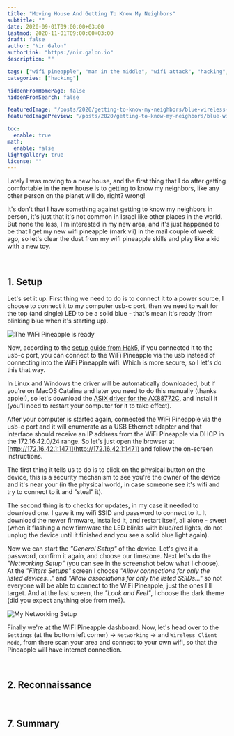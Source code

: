 ```yaml
---
title: "Moving House And Getting To Know My Neighbors"
subtitle: ""
date: 2020-09-01T09:00:00+03:00
lastmod: 2020-11-01T09:00:00+03:00
draft: false
author: "Nir Galon"
authorLink: "https://nir.galon.io"
description: ""

tags: ["wifi pineapple", "man in the middle", "wifi attack", "hacking", "white hat", "hak5"]
categories: ["hacking"]

hiddenFromHomePage: false
hiddenFromSearch: false

featuredImage: "/posts/2020/getting-to-know-my-neighbors/blue-wireless-connection.webp"
featuredImagePreview: "/posts/2020/getting-to-know-my-neighbors/blue-wireless-connection.webp"

toc:
  enable: true
math:
  enable: false
lightgallery: true
license: ""
---
```


Lately I was moving to a new house, and the first thing that I do after getting comfortable in the new house is to getting to know my neighbors, like any other person on the planet will do, right? wrong!

It's don't that I have something against getting to know my neighbors in person, it's just that it's not common in Israel like other places in the world. But none the less, I'm interested in my new area, and it's just happened to be that I get my new wifi pineapple (mark vii) in the mail couple of week ago, so let's clear the dust from my wifi pineapple skills and play like a kid with a new toy.

&nbsp;

## 1. Setup

Let's set it up. First thing we need to do is to connect it to a power source, I choose to connect it to my computer usb-c port, then we need to wait for the top (and single) LED to be a solid blue - that's mean it's ready (from blinking blue when it's starting up).

![The WiFi Pineapple is ready](/posts/2020/getting-to-know-my-neighbors/wifi-pineapple-ready-to-go.webp "The WiFi Pineapple is ready")

Now, according to the [setup guide from Hak5](https://docs.hak5.org/hc/en-us/articles/360053346334-Setup-Basics), if you connected it to the usb-c port, you can connect to the WiFi Pineapple via the usb instead of connecting into the WiFi Pineapple wifi. Which is more secure, so I let's do this that way.

In Linux and Windows the driver will be automatically downloaded, but if you're on MacOS Catalina and later you need to do this manually (thanks apple!), so let's download the [ASIX driver for the AX88772C](https://www.asix.com.tw/download.php?sub=driverdetail&PItemID=136), and install it (you'll need to restart your computer for it to take effect).

After your computer is started again, connected the WiFi Pineapple via the usb-c port and it will enumerate as a USB Ethernet adapter and that interface should receive an IP address from the WiFi Pineapple via DHCP in the 172.16.42.0/24 range. So let's just open the browser at [http://172.16.42.1:1471](http://172.16.42.1:1471) and follow the on-screen instructions.

The first thing it tells us to do is to click on the physical button on the device, this is a security mechanism to see you're the owner of the device and it's near your (in the physical world, in case someone see it's wifi and try to connect to it and "steal" it).

The second thing is to checks for updates, in my case it needed to download one. I gave it my wifi SSID and password to connect to it. It download the newer firmware, installed it, and restart itself, all alone - sweet (when it flashing a new firmware the LED blinks with blue/red lights, do not unplug the device until it finished and you see a solid blue light again).

Now we can start the _"General Setup"_ of the device. Let's give it a password, confirm it again, and choose our timezone. Next let's do the _"Networking Setup"_ (you can see in the screenshot below what I choose). At the _"Filters Setups"_ screen I choose _"Allow connections for only the listed devices..."_ and _"Allow associations for only the listed SSIDs..."_ so not everyone will be able to connect to the WiFi Pineapple, just the ones I'll target. And at the last screen, the _"Look and Feel"_, I choose the dark theme (did you expect anything else from me?).

![My Networking Setup](/posts/2020/getting-to-know-my-neighbors/wifi-pineapple-networking-setup.webp "My Networking Setup")

Finally we're at the WiFi Pineapple dashboard. Now, let's head over to the `Settings` (at the bottom left corner) -> `Networking` -> and `Wireless Client Mode`, from there scan your area and connect to your own wifi, so that the Pineapple will have internet connection.

&nbsp;

## 2. Reconnaissance

&nbsp;

## 7. Summary
